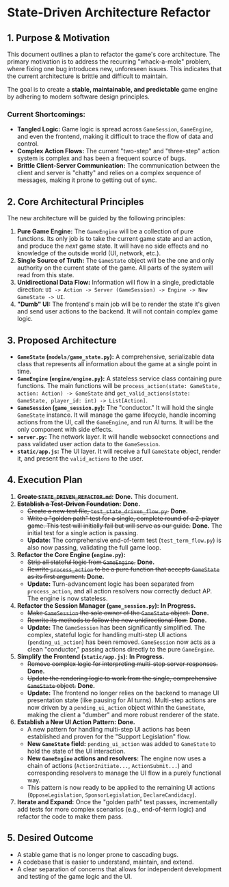 # State-Driven Architecture Refactor

## 1. Purpose & Motivation

This document outlines a plan to refactor the game's core architecture. The primary motivation is to address the recurring "whack-a-mole" problem, where fixing one bug introduces new, unforeseen issues. This indicates that the current architecture is brittle and difficult to maintain.

The goal is to create a **stable, maintainable, and predictable** game engine by adhering to modern software design principles.

### Current Shortcomings:

*   **Tangled Logic:** Game logic is spread across `GameSession`, `GameEngine`, and even the frontend, making it difficult to trace the flow of data and control.
*   **Complex Action Flows:** The current "two-step" and "three-step" action system is complex and has been a frequent source of bugs.
*   **Brittle Client-Server Communication:** The communication between the client and server is "chatty" and relies on a complex sequence of messages, making it prone to getting out of sync.

## 2. Core Architectural Principles

The new architecture will be guided by the following principles:

1.  **Pure Game Engine:** The `GameEngine` will be a collection of pure functions. Its only job is to take the current game state and an action, and produce the *next* game state. It will have no side effects and no knowledge of the outside world (UI, network, etc.).
2.  **Single Source of Truth:** The `GameState` object will be the one and only authority on the current state of the game. All parts of the system will read from this state.
3.  **Unidirectional Data Flow:** Information will flow in a single, predictable direction: `UI -> Action -> Server (GameSession) -> Engine -> New GameState -> UI`.
4.  **"Dumb" UI:** The frontend's main job will be to render the state it's given and send user actions to the backend. It will not contain complex game logic.

## 3. Proposed Architecture

*   **`GameState` (`models/game_state.py`):** A comprehensive, serializable data class that represents all information about the game at a single point in time.
*   **`GameEngine` (`engine/engine.py`):** A stateless service class containing pure functions. The main functions will be `process_action(state: GameState, action: Action) -> GameState` and `get_valid_actions(state: GameState, player_id: int) -> List[Action]`.
*   **`GameSession` (`game_session.py`):** The "conductor." It will hold the single `GameState` instance. It will manage the game lifecycle, handle incoming actions from the UI, call the `GameEngine`, and run AI turns. It will be the only component with side effects.
*   **`server.py`:** The network layer. It will handle websocket connections and pass validated user action data to the `GameSession`.
*   **`static/app.js`:** The UI layer. It will receive a full `GameState` object, render it, and present the `valid_actions` to the user.

## 4. Execution Plan

1.  **~~Create `STATE_DRIVEN_REFACTOR.md`~~:** **Done.** This document.
2.  **~~Establish a Test-Driven Foundation~~:** **Done.**
    *   ~~Create a new test file, `test_state_driven_flow.py`.~~ **Done.**
    *   ~~Write a "golden path" test for a single, complete round of a 2-player game. This test will initially fail but will serve as our guide.~~ **Done.** The initial test for a single action is passing.
    *   **Update:** The comprehensive end-of-term test (`test_term_flow.py`) is also now passing, validating the full game loop.
3.  **Refactor the Core Engine (`engine.py`):**
    *   ~~Strip all stateful logic from `GameEngine`.~~ **Done.**
    *   ~~Rewrite `process_action` to be a pure function that accepts `GameState` as its first argument.~~ **Done.**
    *   **Update:** Turn-advancement logic has been separated from `process_action`, and all action resolvers now correctly deduct AP. The engine is now stateless.
4.  **Refactor the Session Manager (`game_session.py`):** **In Progress.**
    *   ~~Make `GameSession` the sole owner of the `GameState` object.~~ **Done.**
    *   ~~Rewrite its methods to follow the new unidirectional flow.~~ **Done.**
    *   **Update:** The `GameSession` has been significantly simplified. The complex, stateful logic for handling multi-step UI actions (`pending_ui_action`) has been removed. `GameSession` now acts as a clean "conductor," passing actions directly to the pure `GameEngine`.
5.  **Simplify the Frontend (`static/app.js`):** **In Progress.**
    *   ~~Remove complex logic for interpreting multi-step server responses.~~ **Done.**
    *   ~~Update the rendering logic to work from the single, comprehensive `GameState` object.~~ **Done.**
    *   **Update:** The frontend no longer relies on the backend to manage UI presentation state (like pausing for AI turns). Multi-step actions are now driven by a `pending_ui_action` object within the `GameState`, making the client a "dumber" and more robust renderer of the state.
6.  **Establish a New UI Action Pattern:** **Done.**
    *   A new pattern for handling multi-step UI actions has been established and proven for the "Support Legislation" flow.
    *   **New `GameState` field:** `pending_ui_action` was added to `GameState` to hold the state of the UI interaction.
    *   **New `GameEngine` actions and resolvers:** The engine now uses a chain of actions (`ActionInitiate...`, `ActionSubmit...`) and corresponding resolvers to manage the UI flow in a purely functional way.
    *   This pattern is now ready to be applied to the remaining UI actions (`OpposeLegislation`, `SponsorLegislation`, `DeclareCandidacy`).
7.  **Iterate and Expand:** Once the "golden path" test passes, incrementally add tests for more complex scenarios (e.g., end-of-term logic) and refactor the code to make them pass.

## 5. Desired Outcome

*   A stable game that is no longer prone to cascading bugs.
*   A codebase that is easier to understand, maintain, and extend.
*   A clear separation of concerns that allows for independent development and testing of the game logic and the UI. 